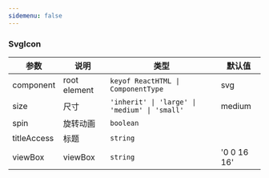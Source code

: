 ```yaml
---
sidemenu: false
---
```


### SvgIcon

| 参数	|说明	|类型	|默认值
| --- | --- | --- | ---
| component | root element | `keyof ReactHTML \| ComponentType` | svg
| size | 尺寸 | `'inherit' \| 'large' \| 'medium' \| 'small'` | medium
| spin | 旋转动画 | `boolean` |
| titleAccess | 标题 | `string` |
| viewBox | viewBox | `string` | '0 0 16 16'
